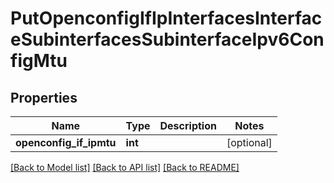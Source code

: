 # PutOpenconfigIfIpInterfacesInterfaceSubinterfacesSubinterfaceIpv6ConfigMtu

## Properties
Name | Type | Description | Notes
------------ | ------------- | ------------- | -------------
**openconfig_if_ipmtu** | **int** |  | [optional] 

[[Back to Model list]](../README.md#documentation-for-models) [[Back to API list]](../README.md#documentation-for-api-endpoints) [[Back to README]](../README.md)


